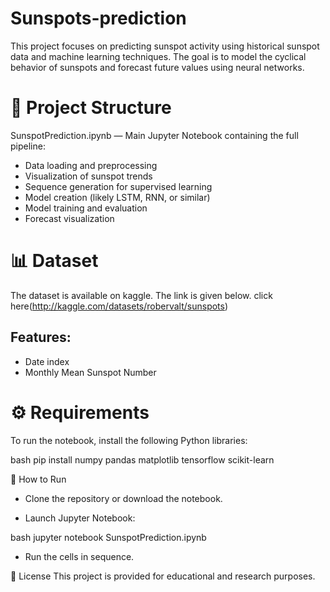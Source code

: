# Sunspots-prediction

This project focuses on predicting sunspot activity using historical sunspot data and machine learning techniques. The goal is to model the cyclical behavior of sunspots and forecast future values using neural networks.

# 📁 Project Structure
SunspotPrediction.ipynb — Main Jupyter Notebook containing the full pipeline:

* Data loading and preprocessing
* Visualization of sunspot trends
* Sequence generation for supervised learning
* Model creation (likely LSTM, RNN, or similar)
* Model training and evaluation
* Forecast visualization

# 📊 Dataset
The dataset is available on kaggle. The link is given below.
 click here(http://kaggle.com/datasets/robervalt/sunspots)

## Features:
* Date index
* Monthly Mean Sunspot Number

# ⚙️ Requirements
To run the notebook, install the following Python libraries:

bash
pip install numpy pandas matplotlib tensorflow scikit-learn

🚀 How to Run
* Clone the repository or download the notebook.

* Launch Jupyter Notebook:

bash
jupyter notebook SunspotPrediction.ipynb

* Run the cells in sequence.


📝 License
This project is provided for educational and research purposes.
